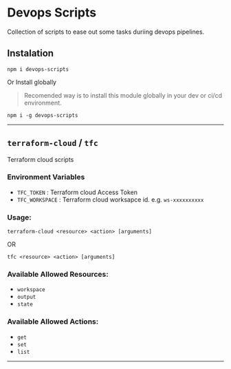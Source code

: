 # Devops Scripts
Collection of scripts to ease out some tasks duriing devops pipelines.

## Instalation

```shell
npm i devops-scripts
```
Or Install globally
> Recomended way is to install this module globally in your dev or ci/cd environment.
```shell
npm i -g devops-scripts
```

---
## `terraform-cloud` / `tfc`
Terraform cloud scripts
### Environment Variables
 - `TFC_TOKEN` : Terraform cloud Access Token
 - `TFC_WORKSPACE` : Terraform cloud worksapce id. e.g. `ws-xxxxxxxxxx`

### Usage:

```shell
terraform-cloud <resource> <action> [arguments]
```
  OR
```shell
tfc <resource> <action> [arguments]
```
### Available Allowed Resources:
 - `workspace`
 - `output`
 - `state`
  
### Available Allowed Actions:
 - `get`
 - `set`
 - `list`

---
